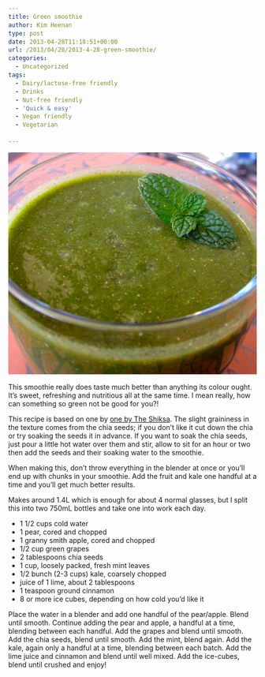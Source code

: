 ```yaml
---
title: Green smoothie
author: Kim Heenan
type: post
date: 2013-04-28T11:18:51+00:00
url: /2013/04/28/2013-4-28-green-smoothie/
categories:
  - Uncategorized
tags:
  - Dairy/lactose-free friendly
  - Drinks
  - Nut-free friendly
  - 'Quick & easy'
  - Vegan friendly
  - Vegetarian

---
```


![](green-smoothie.jpg)

This smoothie really does taste much better than anything its colour ought. It’s sweet, refreshing and nutritious all at the same time. I mean really, how can something so green not be good for you?!

<!--more-->

This recipe is based on one by [one by The Shiksa][green-smoothie]. The slight graininess in the texture comes from the chia seeds; if you don’t like it cut down the chia or try soaking the seeds it in advance. If you want to soak the chia seeds, just pour a little hot water over them and stir, allow to sit for an hour or two then add the seeds and their soaking water to the smoothie.

When making this, don’t throw everything in the blender at once or you’ll end up with chunks in your smoothie. Add the fruit and kale one handful at a time and you’ll get much better results.

Makes around 1.4L which is enough for about 4 normal glasses, but I split this into two 750mL bottles and take one into work each day.

  * 1 1/2 cups cold water
  * 1 pear, cored and chopped
  * 1 granny smith apple, cored and chopped
  * 1/2 cup green grapes
  * 2 tablespoons chia seeds
  * 1 cup, loosely packed, fresh mint leaves
  * 1/2 bunch (2-3 cups) kale, coarsely chopped
  * juice of 1 lime, about 2 tablespoons
  * 1 teaspoon ground cinnamon
  * 8 or more ice cubes, depending on how cold you’d like it

Place the water in a blender and add one handful of the pear/apple. Blend until smooth. Continue adding the pear and apple, a handful at a time, blending between each handful. Add the grapes and blend until smooth. Add the chia seeds, blend until smooth. Add the mint, blend again. Add the kale, again only a handful at a time, blending between each batch. Add the lime juice and cinnamon and blend until well mixed. Add the ice-cubes, blend until crushed and enjoy!

 [green-smoothie]: http://theshiksa.com/2013/04/03/green-smoothie/